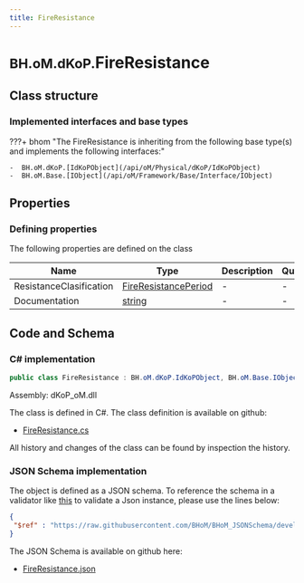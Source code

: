 ```yaml
---
title: FireResistance
---
```


# <small>BH.oM.dKoP.</small>**FireResistance**



## Class structure

### Implemented interfaces and base types

???+ bhom "The FireResistance is inheriting from the following base type(s) and implements the following interfaces:"

    -  BH.oM.dKoP.[IdKoPObject](/api/oM/Physical/dKoP/IdKoPObject)
    -  BH.oM.Base.[IObject](/api/oM/Framework/Base/Interface/IObject)


## Properties



### Defining properties

The following properties are defined on the class

| Name             | Type             | Description      | Quantity         |
|------------------|------------------|------------------|------------------|
| ResistanceClasification | [FireResistancePeriod](/api/oM/Physical/dKoP/Perfomance/Enums/FireResistancePeriod) | - | - |
| Documentation | [string](https://learn.microsoft.com/en-us/dotnet/api/System.String?view=netstandard-2.0) | - | - |


## Code and Schema

### C# implementation

``` C# title="C#"
public class FireResistance : BH.oM.dKoP.IdKoPObject, BH.oM.Base.IObject
```

Assembly: dKoP_oM.dll

The class is defined in C#. The class definition is available on github:

- [FireResistance.cs](https://github.com/BHoM/dKoP_Toolkit/blob/develop/dKoP_oM/Perfomance\FireResistance.cs)

All history and changes of the class can be found by inspection the history.
### JSON Schema implementation

The object is defined as a JSON schema. To reference the schema in a validator like [this](https://www.jsonschemavalidator.net/) to validate a Json instance, please use the lines below:

``` json title="JSON Schema"
{
 "$ref" : "https://raw.githubusercontent.com/BHoM/BHoM_JSONSchema/develop/dKoP_oM/FireResistance.json"
}
```

The JSON Schema is available on github here:

- [FireResistance.json](https://github.com/BHoM/BHoM_JSONSchema/blob/develop/dKoP_oM/FireResistance.json)
